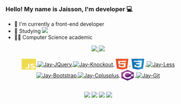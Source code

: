 ### Hello! My name is Jaisson, I'm developer 💻

- 🔭 I'm currently a front-end developer
- 🌱 Studying <img height="18em" src="https://upload.wikimedia.org/wikipedia/commons/a/ad/YouTube_loading_symbol_3_%28transparent%29.gif">
- 👨‍🎓 Computer Science academic


<div align="center">
  <a href="https://github.com/JaissonB">
  <img height="180em" src="https://github-readme-stats.vercel.app/api?username=JaissonB&show_icons=true&theme=radical&include_all_commits=true&count_private=true"/>
  <img height="180em" src="https://github-readme-stats.vercel.app/api/top-langs/?username=JaissonB&layout=compact&langs_count=7&theme=radical"/>
</div>
<div style="display: inline_block" align="center"><br>
  <img align="center" alt="Jay-Js" height="30" width="40" src="https://raw.githubusercontent.com/devicons/devicon/master/icons/javascript/javascript-plain.svg">
  <img align="center" alt="Jay-JQuery" height="30" width="40" src="https://cdn.jsdelivr.net/gh/devicons/devicon/icons/jquery/jquery-plain-wordmark.svg" />
  <img align="center" alt="Jay-Knockout" height="30" width="40" src="https://cdn.jsdelivr.net/gh/devicons/devicon/icons/knockout/knockout-plain-wordmark.svg" />
  <!--<img align="center" alt="Jay-React" height="30" width="40" src="https://raw.githubusercontent.com/devicons/devicon/master/icons/react/react-original.svg">-->
  <img align="center" alt="Jay-HTML" height="30" width="40" src="https://raw.githubusercontent.com/devicons/devicon/master/icons/html5/html5-original.svg">
  <img align="center" alt="Jay-CSS" height="30" width="40" src="https://raw.githubusercontent.com/devicons/devicon/master/icons/css3/css3-original.svg">
  <img align="center" alt="Jay-Less" height="30" width="40" src="https://cdn.jsdelivr.net/gh/devicons/devicon/icons/less/less-plain-wordmark.svg"/>
  <img align="center" alt="Jay-Bootstrap" height="30" width="40" src="https://cdn.jsdelivr.net/gh/devicons/devicon/icons/bootstrap/bootstrap-original.svg" />
  <img align="center" alt="Jay-Cplusplus" height="30" width="40" src="https://cdn.jsdelivr.net/gh/devicons/devicon/icons/cplusplus/cplusplus-original.svg" />
  <img align="center" alt="Jay-Csharp" height="30" width="40" src="https://raw.githubusercontent.com/devicons/devicon/master/icons/csharp/csharp-original.svg">
  <img align="center" alt="Jay-Git" height="30" width="40" src="https://cdn.jsdelivr.net/gh/devicons/devicon/icons/git/git-original.svg" />
</div>
  
  ##

<div align="center">
  <a href="https://www.facebook.com/jaisson.bassanesi" target="_blank"><img src="https://img.shields.io/badge/Facebook-1877F2?style=for-the-badge&logo=facebook&logoColor=white" target="_blank"></a>
  <a href="https://www.instagram.com/jaissonb/" target="_blank"><img src="https://img.shields.io/badge/-Instagram-%23E4405F?style=for-the-badge&logo=instagram&logoColor=white" target="_blank"></a>
  <a href="https://www.linkedin.com/in/jaisson-bassanesi-0537781aa/" target="_blank"><img src="https://img.shields.io/badge/LinkedIn-0077B5?style=for-the-badge&logo=linkedin&logoColor=white" target="_blank"></a>
  <a href = "mailto:jaissonjb14@gmail.com"><img src="https://img.shields.io/badge/-Gmail-%23333?style=for-the-badge&logo=gmail&logoColor=white" target="_blank"></a>
</div>
